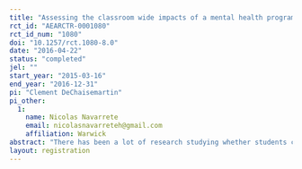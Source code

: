 ```yaml
---
title: "Assessing the classroom wide impacts of a mental health program for disruptive students. "
rct_id: "AEARCTR-0001080"
rct_id_num: "1080"
doi: "10.1257/rct.1080-8.0"
date: "2016-04-22"
status: "completed"
jel: ""
start_year: "2015-03-16"
end_year: "2016-12-31"
pi: "Clement DeChaisemartin"
pi_other:
  1:
    name: Nicolas Navarrete
    email: nicolasnavarreteh@gmail.com
    affiliation: Warwick
abstract: "There has been a lot of research studying whether students can benefit from being exposed to cognitively more able peers. On the other hand, there has been much less research studying whether students can be hampered by disruptive peers. In this study we measure the effects of "Habilidades para la vida", a program aiming to improve the classroom behaviour of the most disruptive students in 2nd grade in Chile. We will study the effects of this program on disruptive students, on their teachers, and on their non-disruptive classmates."
layout: registration
---
```


